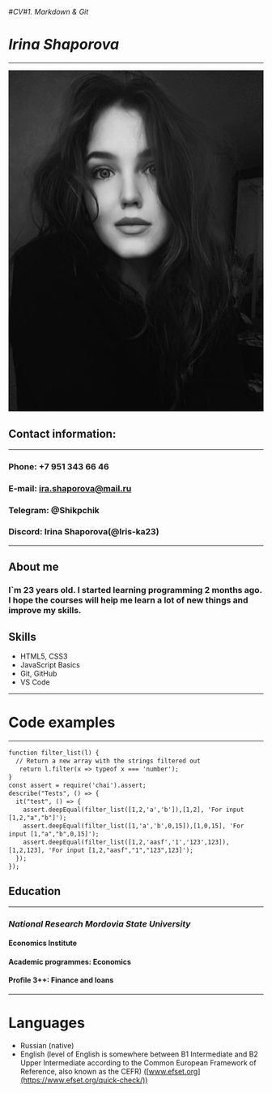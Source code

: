 #_CV#1. Markdown & Git_
# _Irina Shaporova_
---
![](image/photo_.jpg)
## Contact information:
---
### Phone: +7 951 343 66 46
### E-mail: ira.shaporova@mail.ru
### Telegram: @Shikpchik
### Discord: Irina Shaporova(@Iris-ka23)
---
## About me
### I`m 23 years old. I started learning programming 2 months ago. I hope the courses will heip me learn a lot of new things and improve my skills.
## Skills
* HTML5, CSS3
* JavaScript Basics
* Git, GitHub
* VS Code
---
# Code examples
---
```
function filter_list(l) {
  // Return a new array with the strings filtered out
   return l.filter(x => typeof x === 'number');
}
const assert = require('chai').assert;
describe("Tests", () => {
  it("test", () => {
    assert.deepEqual(filter_list([1,2,'a','b']),[1,2], 'For input [1,2,"a","b"]');
    assert.deepEqual(filter_list([1,'a','b',0,15]),[1,0,15], 'For input [1,"a","b",0,15]');
    assert.deepEqual(filter_list([1,2,'aasf','1','123',123]),[1,2,123], 'For input [1,2,"aasf","1","123",123]');
  });
});
```
## Education
---
### *National Research Mordovia State University* 
#### Economics Institute
#### Academic programmes: Economics
#### Profile 3++: Finance and loans
---
# Languages
* Russian (native)
* English (level of English is somewhere between B1 Intermediate and B2 Upper Intermediate according to the Common European Framework of Reference, also known as the CEFR)  ([www.efset.org](https://www.efset.org/quick-check/))
